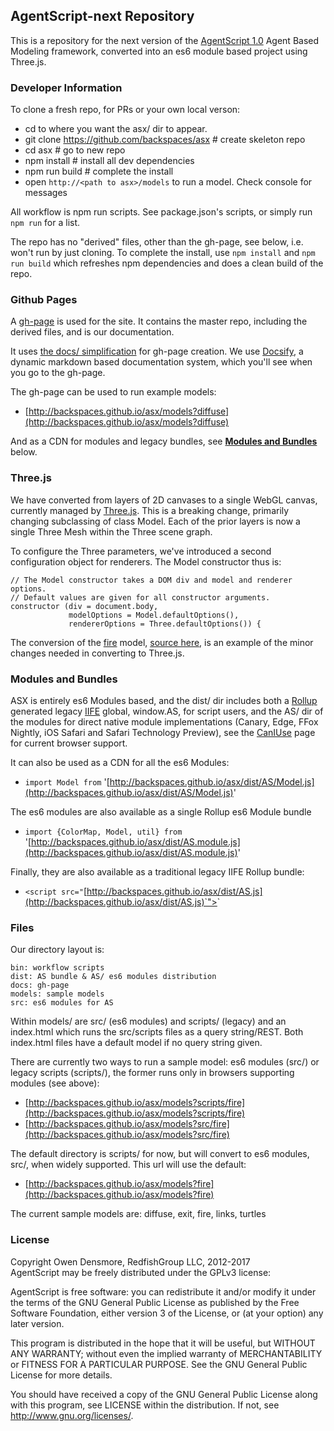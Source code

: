 ## AgentScript-next Repository

This is a repository for the next version of the [AgentScript 1.0](http://agentscript.org) Agent Based Modeling framework, converted into an es6 module based project using Three.js.

### Developer Information

To clone a fresh repo, for PRs or your own local verson:
* cd to where you want the asx/ dir to appear.
* git clone https://github.com/backspaces/asx # create skeleton repo
* cd asx # go to new repo
* npm install # install all dev dependencies
* npm run build # complete the install
* open `http://<path to asx>/models` to run a model. Check console for messages

All workflow is npm run scripts.  See package.json's scripts, or simply run `npm run` for a list.

The repo has no "derived" files, other than the gh-page, see below, i.e. won't run by just cloning. To complete the install, use `npm install` and `npm run build` which refreshes npm dependencies and does a clean build of the repo.

### Github Pages

A [gh-page](http://backspaces.github.io/asx/) is used for the site. It contains the master repo, including the derived files, and is our documentation.

It uses [the docs/ simplification](https://help.github.com/articles/user-organization-and-project-pages/#project-pages) for gh-page creation. We use [Docsify](https://docsify.js.org/#/?id=docsify), a dynamic markdown based documentation system, which you'll see when you go to the gh-page.

The gh-page can be used to run example models:
* [http://backspaces.github.io/asx/models?diffuse](http://backspaces.github.io/asx/models?diffuse)

And as a CDN for modules and legacy bundles, see [**Modules and Bundles**](#modules-and-bundles) below.

### Three.js

We have converted from layers of 2D canvases to a single WebGL canvas, currently managed by [Three.js](https://threejs.org/). This is a breaking change, primarily changing subclassing of class Model. Each of the prior layers is now a single Three Mesh within the Three scene graph.

To configure the Three parameters, we've introduced a second configuration object for renderers. The Model constructor thus is:

```
// The Model constructor takes a DOM div and model and renderer options.
// Default values are given for all constructor arguments.
constructor (div = document.body,
             modelOptions = Model.defaultOptions(),
             rendererOptions = Three.defaultOptions()) {
```

The conversion of the [fire](http://backspaces.github.io/asx/models?fire) model, [source here](https://github.com/backspaces/asx/blob/master/models/src/fire.js), is an example of the minor changes needed in converting to Three.js.

### Modules and Bundles

ASX is entirely es6 Modules based, and the dist/ dir includes both a [Rollup](https://rollupjs.org/) generated legacy [IIFE](http://adripofjavascript.com/blog/drips/an-introduction-to-iffes-immediately-invoked-function-expressions.html) global, window.AS, for script users, and the AS/ dir of the modules for direct native module implementations (Canary, Edge, FFox Nightly, iOS Safari and Safari Technology Preview), see the [CanIUse](http://caniuse.com/#search=modules) page for current browser support.

It can also be used as a CDN for all the es6 Modules:

* `import Model from` '[http://backspaces.github.io/asx/dist/AS/Model.js](http://backspaces.github.io/asx/dist/AS/Model.js)'

The es6 modules are also available as a single Rollup es6 Module bundle
* `import {ColorMap, Model, util} from` '[http://backspaces.github.io/asx/dist/AS.module.js](http://backspaces.github.io/asx/dist/AS.module.js)'

Finally, they are also available as a traditional legacy IIFE Rollup bundle:
* `<script src="`[http://backspaces.github.io/asx/dist/AS.js](http://backspaces.github.io/asx/dist/AS.js)`"></script>`


### Files

Our directory layout is:
```
bin: workflow scripts
dist: AS bundle & AS/ es6 modules distribution
docs: gh-page
models: sample models
src: es6 modules for AS
```

Within models/ are src/ (es6 modules) and scripts/ (legacy) and an index.html which runs the src/scripts files as a query string/REST. Both index.html files have a default model if no query string given.

There are currently two ways to run a sample model: es6 modules (src/) or legacy scripts (scripts/), the former runs only in browsers supporting modules (see above):

* [http://backspaces.github.io/asx/models?scripts/fire](http://backspaces.github.io/asx/models?scripts/fire)
* [http://backspaces.github.io/asx/models?src/fire](http://backspaces.github.io/asx/models?src/fire)

The default directory is scripts/ for now, but will convert to es6 modules, src/, when widely supported. This url will use the default:

* [http://backspaces.github.io/asx/models?fire](http://backspaces.github.io/asx/models?fire)

The current sample models are: diffuse, exit, fire, links, turtles

### License

Copyright Owen Densmore, RedfishGroup LLC, 2012-2017<br>
AgentScript may be freely distributed under the GPLv3 license:

AgentScript is free software: you can redistribute it and/or modify
it under the terms of the GNU General Public License as published by
the Free Software Foundation, either version 3 of the License, or
(at your option) any later version.

This program is distributed in the hope that it will be useful,
but WITHOUT ANY WARRANTY; without even the implied warranty of
MERCHANTABILITY or FITNESS FOR A PARTICULAR PURPOSE.  See the
GNU General Public License for more details.

You should have received a copy of the GNU General Public License
along with this program, see LICENSE within the distribution.
If not, see <http://www.gnu.org/licenses/>.

